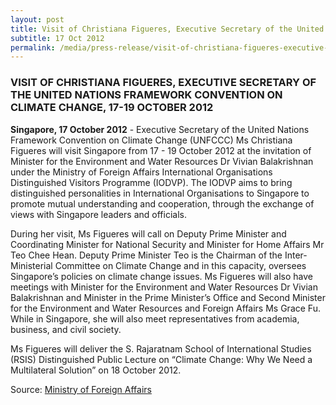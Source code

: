 ```yaml
---
layout: post
title: Visit of Christiana Figueres, Executive Secretary of the United Nations Framework Convention on Climate Change, 17-19 October 2012
subtitle: 17 Oct 2012
permalink: /media/press-release/visit-of-christiana-figueres-executive-secretary-of-the-united-nations-framework-convention-on-climate-change-17-19-october-2012
---
```


### VISIT OF CHRISTIANA FIGUERES, EXECUTIVE SECRETARY OF THE UNITED NATIONS FRAMEWORK CONVENTION ON CLIMATE CHANGE, 17-19 OCTOBER 2012

**Singapore, 17 October 2012** - Executive Secretary of the United Nations Framework Convention on Climate Change (UNFCCC) Ms Christiana Figueres will visit Singapore from 17 - 19 October 2012 at the invitation of Minister for the Environment and Water Resources Dr Vivian Balakrishnan under the Ministry of Foreign Affairs International Organisations Distinguished Visitors Programme (IODVP). The IODVP aims to bring distinguished personalities in International Organisations to Singapore to promote mutual understanding and cooperation, through the exchange of views with Singapore leaders and officials.

During her visit, Ms Figueres will call on Deputy Prime Minister and Coordinating Minister for National Security and Minister for Home Affairs Mr Teo Chee Hean. Deputy Prime Minister Teo is the Chairman of the Inter-Ministerial Committee on Climate Change and in this capacity, oversees Singapore’s policies on climate change issues. Ms Figueres will also have meetings with Minister for the Environment and Water Resources Dr Vivian Balakrishnan and Minister in the Prime Minister’s Office and Second Minister for the Environment and Water Resources and Foreign Affairs Ms Grace Fu. While in Singapore, she will also meet representatives from academia, business, and civil society.

Ms Figueres will deliver the S. Rajaratnam School of International Studies (RSIS) Distinguished Public Lecture on “Climate Change: Why We Need a Multilateral Solution” on 18 October 2012.

Source: [<a href="https://www.mfa.gov.sg/Newsroom/Press-Statements-Transcripts-and-Photos" target="_blank">Ministry of Foreign Affairs</a>](https://www.mfa.gov.sg/Newsroom/Press-Statements-Transcripts-and-Photos)